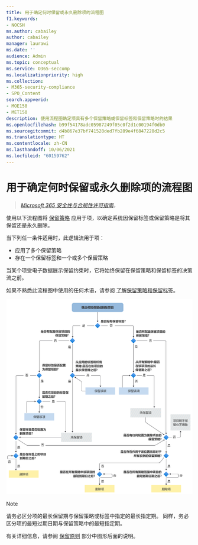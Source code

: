 ```yaml
---
title: 用于确定何时保留或永久删除项的流程图
f1.keywords:
- NOCSH
ms.author: cabailey
author: cabailey
manager: laurawi
ms.date: ''
audience: Admin
ms.topic: conceptual
ms.service: O365-seccomp
ms.localizationpriority: high
ms.collection:
- M365-security-compliance
- SPO_Content
search.appverid:
- MOE150
- MET150
description: 使用流程图确定项具有多个保留策略或保留标签和保留策略时的结果
ms.openlocfilehash: b99f54178adc05987249f05c0f2d1c00194f0db0
ms.sourcegitcommit: d4b867e37bf741528ded7fb289e4f6847228d2c5
ms.translationtype: HT
ms.contentlocale: zh-CN
ms.lasthandoff: 10/06/2021
ms.locfileid: "60159762"
---
```

# <a name="flowchart-to-determine-when-an-item-will-be-retained-or-permanently-deleted"></a>用于确定何时保留或永久删除项的流程图

>*[Microsoft 365 安全性与合规性许可指南](/office365/servicedescriptions/microsoft-365-service-descriptions/microsoft-365-tenantlevel-services-licensing-guidance/microsoft-365-security-compliance-licensing-guidance)。*

使用以下流程图将 [保留策略](retention.md#the-principles-of-retention-or-what-takes-precedence) 应用于项，以确定系统因保留标签或保留策略是将其保留还是永久删除。

当下列任一条件适用时，此逻辑流用于项：

- 应用了多个保留策略
- 存在一个保留标签和一个或多个保留策略

当某个项受电子数据展示保留约束时，它将始终保留在保留策略和保留标签的决策流之前。

如果不熟悉此流程图中使用的任何术语，请参阅 [了解保留策略和保留标签](retention.md)。


   ![用于确定何时保留或永久删除项的流程图。](../media/retention-flowchart.svg)

> [!NOTE]
> 请务必区分项的最长保留期与保留策略或标签中指定的最长指定期。 同样，务必区分项的最短过期日期与保留策略中的最短指定期。
> 
> 有关详细信息，请参阅 [保留原则](retention.md#the-principles-of-retention-or-what-takes-precedence) 部分中图形后面的说明。

